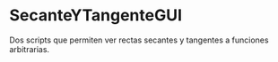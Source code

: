 # SecanteYTangenteGUI
Dos scripts que permiten ver rectas secantes y tangentes a funciones arbitrarias.
